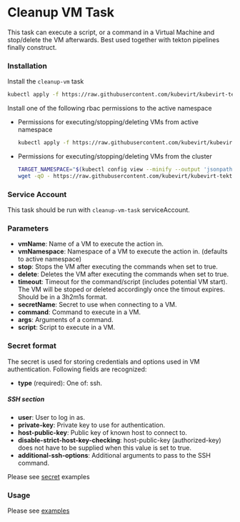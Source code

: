 # Cleanup VM Task

This task can execute a script, or a command in a Virtual Machine and stop/delete 
the VM afterwards. Best used together with tekton pipelines finally construct.

### Installation

Install the `cleanup-vm` task

```bash
kubectl apply -f https://raw.githubusercontent.com/kubevirt/kubevirt-tekton-tasks/main/tasks/cleanup-vm/manifests/cleanup-vm.yaml
```

Install one of the following rbac permissions to the active namespace
  - Permissions for executing/stopping/deleting VMs from active namespace
    ```bash
    kubectl apply -f https://raw.githubusercontent.com/kubevirt/kubevirt-tekton-tasks/main/tasks/cleanup-vm/manifests/cleanup-vm-namespace-rbac.yaml
    ```
  - Permissions for executing/stopping/deleting VMs from the cluster
    ```bash
    TARGET_NAMESPACE="$(kubectl config view --minify --output 'jsonpath={..namespace}')"
    wget -qO - https://raw.githubusercontent.com/kubevirt/kubevirt-tekton-tasks/main/tasks/cleanup-vm/manifests/cleanup-vm-cluster-rbac.yaml | sed "s/TARGET_NAMESPACE/$TARGET_NAMESPACE/" | kubectl apply -f -
    ```

### Service Account

This task should be run with `cleanup-vm-task` serviceAccount.

### Parameters

- **vmName**: Name of a VM to execute the action in.
- **vmNamespace**: Namespace of a VM to execute the action in. (defaults to active namespace)
- **stop**: Stops the VM after executing the commands when set to true.
- **delete**: Deletes the VM after executing the commands when set to true.
- **timeout**: Timeout for the command/script (includes potential VM start). The VM will be stoped or deleted accordingly once the timout expires. Should be in a 3h2m1s format.
- **secretName**: Secret to use when connecting to a VM.
- **command**: Command to execute in a VM.
- **args**: Arguments of a command.
- **script**: Script to execute in a VM.

### Secret format

The secret is used for storing credentials and options used in VM authentication. Following fields are recognized: 

- **type** (required): One of: ssh.
##### SSH section
- **user**: User to log in as.
- **private-key**: Private key to use for authentication.
- **host-public-key**: Public key of known host to connect to.
- **disable-strict-host-key-checking**: host-public-key (authorized-key) does not have to be supplied when this value is set to true.
- **additional-ssh-options**: Additional arguments to pass to the SSH command.

Please see [secret](examples/secrets) examples 

### Usage

Please see [examples](examples)
